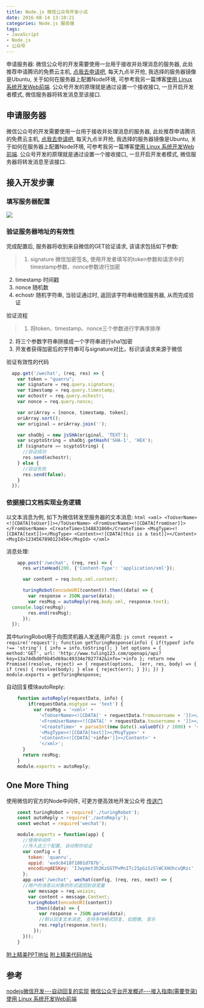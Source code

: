 ```yaml
---
title: Node.js 微信公众号开发小试
date: 2016-08-14 13:10:21
categories: Node.js 服务端
tags:
- JavaScript
- Node.js
- 公众号
---
```


申请服务器: 微信公众号的开发需要使用一台用于接收并处理消息的服务器, 此处推荐申请腾讯的免费云主机, [点我去申请吧](https://www.qcloud.com/act/try?t=cvm), 每天九点半开抢, 我选择的服务器镜像是Ubuntu, 关于如何在服务器上配置Node环境, 可参考我另一篇博客[使用 Linux 系统开发Web前端](http://quanru.github.io/2016/04/17/%E4%BD%BF%E7%94%A8%20Linux%20%E7%B3%BB%E7%BB%9F%E5%BC%80%E5%8F%91Web%E5%89%8D%E7%AB%AF/). 公众号开发的原理就是通过设置一个接收接口, 一旦开启开发者模式, 微信服务器将转发消息至该接口.

<!-- more -->

## 申请服务器

微信公众号的开发需要使用一台用于接收并处理消息的服务器, 此处推荐申请腾讯的免费云主机, [点我去申请吧](https://www.qcloud.com/act/try?t=cvm), 每天九点半开抢, 我选择的服务器镜像是Ubuntu, 关于如何在服务器上配置Node环境, 可参考我另一篇博客[使用 Linux 系统开发Web前端](http://quanru.github.io/2016/04/17/%E4%BD%BF%E7%94%A8%20Linux%20%E7%B3%BB%E7%BB%9F%E5%BC%80%E5%8F%91Web%E5%89%8D%E7%AB%AF/). 公众号开发的原理就是通过设置一个接收接口, 一旦开启开发者模式, 微信服务器将转发消息至该接口.

## 接入开发步骤

### 填写服务器配置
![](https://quanru.github.io/share/post-img/2016-07-29/1.png)

### 验证服务器地址的有效性
完成配置后, 服务器将收到来自微信的GET验证请求, 该请求包括如下参数:
>1. signature 微信加密签名, 使用开发者填写的token参数和请求中的timestamp参数、nonce参数进行加密
2. timestamp 时间戳
3. nonce 随机数
4. echostr 随机字符串, 当验证通过时, 返回该字符串给微信服务器, 从而完成验证

验证流程
>1. 将token、timestamp、nonce三个参数进行字典序排序
2. 将三个参数字符串拼接成一个字符串进行sha1加密
3. 开发者获得加密后的字符串可与signature对比，标识该请求来源于微信

验证有效性的代码
```js
  app.get('/wechat', (req, res) => {
    var token = "quanru";
    var signature = req.query.signature;
    var timestamp = req.query.timestamp;
    var echostr = req.query.echostr;
    var nonce = req.query.nonce;

    var oriArray = [nonce, timestamp, token];
    oriArray.sort();
    var original = oriArray.join('');

    var shaObj = new jsSHA(original, 'TEXT');
    var scyptoString = shaObj.getHash('SHA-1', 'HEX');
    if (signature == scyptoString) {
      //验证成功
      res.send(echostr);
    } else {
      //验证失败
      res.send(false);
    }
  });
```

### 依据接口文档实现业务逻辑
以文本消息为例, 如下为微信转发至服务器的文本消息:
    ```html
     <xml>
     <ToUserName><![CDATA[toUser]]></ToUserName>
     <FromUserName><![CDATA[fromUser]]></FromUserName>
     <CreateTime>1348831860</CreateTime>
     <MsgType><![CDATA[text]]></MsgType>
     <Content><![CDATA[this is a test]]></Content>
     <MsgId>1234567890123456</MsgId>
     </xml>
    ```

消息处理:

```js
    app.post('/wechat', (req, res) => {
      res.writeHead(200, {'Content-Type': 'application/xml'});

      var content = req.body.xml.content;

      turingRobot(encodeURI(content)).then((data) => {
        var response = JSON.parse(data);
        var resMsg = autoReply(req.body.xml, response.text);
  console.log(resMsg);
        res.end(resMsg);
      });
  });
```

其中turingRobot用于向图灵机器人发送用户消息:
    ```js
    const request = require('request');
    function getTuringResponse(info) {
      if(typeof info !== 'string') {
        info = info.toString();
      }
      let options = {
        method:'GET',
        url: 'http://www.tuling123.com/openapi/api?key=13a74dbd0f6b45d69ac49334e7027742&info='+info
      };
      return new Promise((resolve, reject) => {
        request(options,  (err, res, body) => {
          if (res) {
            resolve(body);
          } else {
            reject(err);
          }
        });
      })
    }
    module.exports = getTuringResponse;
    ```

自动回复模块autoReply:
```js
    function autoReply(requestData, info) {
        if(requestData.msgtype == 'text') {
          var resMsg = '<xml>' +
            '<ToUserName><![CDATA[' + requestData.fromusername + ']]></ToUserName>' +
            '<FromUserName><![CDATA[' + requestData.tousername + ']]></FromUserName>' +
            '<CreateTime>' + parseInt(new Date().valueOf() / 1000) + '</CreateTime>' +
            '<MsgType><![CDATA[text]]></MsgType>' +
            '<Content><![CDATA['+info+']]></Content>' +
            '</xml>';
      }
      return resMsg;
    }
    module.exports = autoReply;
```

## One More Thing
使用微信的官方的Node中间件, 可更方便高效地开发公众号
[传送门](https://www.npmjs.com/package/wechat)
```js
    const turingRobot = require('./turingRobot');
    const autoReply = require('./autoReply');
    const wechat = require('wechat');

    module.exports = function(app) {
      //使用中间件
      //传入这三个配置, 自动帮你验证
      var config = {
        token: 'quanru',
        appid: 'wxdc6410f1001d787b',
        encodingAESKey: 'IJwymet3h2KzGSTPxMnITc25pGiSzSlWCXHUhcvQRzc'
      };
      app.use('/wechat', wechat(config, (req, res, next) => {
      //用户的消息以对象的形式返回到该变量
        var message = req.weixin;
        var content = message.Content;
        turingRobot(encodeURI(content))
          .then((data) => {
            var response = JSON.parse(data);
            //默认回复文本消息, 支持多种格式回复, 如图像, 音乐
            res.reply(response.text);
          });
      }));
    }
```

[附上精美PPT地址](https://quanru.github.io/share/2016-07-29.html#/)
[附上精美代码地址](https://github.com/quanru/share/tree/2016-07-29)

## 参考

[nodejs微信开发---自动回复的实现](https://segmentfault.com/a/1190000005861026)
[微信公众平台开发概述---接入指南(需要登录)](https://mp.weixin.qq.com/wiki)
[使用 Linux 系统开发Web前端](http://quanru.github.io/2016/04/17/%E4%BD%BF%E7%94%A8%20Linux%20%E7%B3%BB%E7%BB%9F%E5%BC%80%E5%8F%91Web%E5%89%8D%E7%AB%AF/)
